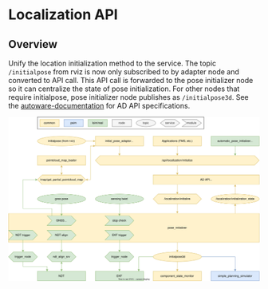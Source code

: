 # Localization API

## Overview

Unify the location initialization method to the service. The topic `/initialpose` from rviz is now only subscribed to by adapter node and converted to API call. This API call is forwarded to the pose initializer node so it can centralize the state of pose initialization. For other nodes that require initialpose, pose initializer node publishes as `/initialpose3d`. See the [autoware-documentation](https://autowarefoundation.github.io/autoware-documentation/v1.0/design/autoware-interfaces/ad-api/features/localization/) for AD API specifications.

![localization-architecture](images/localization.drawio.svg)
